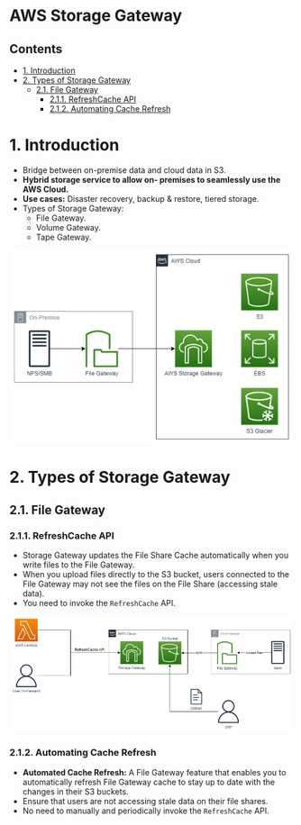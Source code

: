 # AWS Storage Gateway <!-- omit in toc -->

## Contents <!-- omit in toc -->

- [1. Introduction](#1-introduction)
- [2. Types of Storage Gateway](#2-types-of-storage-gateway)
  - [2.1. File Gateway](#21-file-gateway)
    - [2.1.1. RefreshCache API](#211-refreshcache-api)
    - [2.1.2. Automating Cache Refresh](#212-automating-cache-refresh)

# 1. Introduction

- Bridge between on-premise data and cloud data in S3.
- **Hybrid storage service to allow on- premises to seamlessly use the AWS Cloud.**
- **Use cases:** Disaster recovery, backup & restore, tiered storage.
- Types of Storage Gateway:
  - File Gateway.
  - Volume Gateway.
  - Tape Gateway.

![AWS Storage Gateway](/Images/AWSStorageGateway.png)

# 2. Types of Storage Gateway

## 2.1. File Gateway

### 2.1.1. RefreshCache API

- Storage Gateway updates the File Share Cache automatically when you write files to the File Gateway.
- When you upload files directly to the S3 bucket, users connected to the File Gateway may not see the files on the File Share (accessing stale data).
- You need to invoke the `RefreshCache` API.

![AWS Storage Gateway RefreshCache API](/Images/AWSStorageGatewayRefreshCacheAPI.png)

### 2.1.2. Automating Cache Refresh

- **Automated Cache Refresh:** A File Gateway feature that enables you to automatically refresh File Gateway cache to stay up to date with the changes in their S3 buckets.
- Ensure that users are not accessing stale data on their file shares.
- No need to manually and periodically invoke the `RefreshCache` API.
